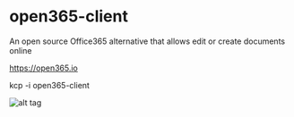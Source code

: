 # open365-client
An open source Office365 alternative that allows edit or create documents online

https://open365.io

kcp -i open365-client

![alt tag](http://i.imgur.com/16YkEa1.png?1)

